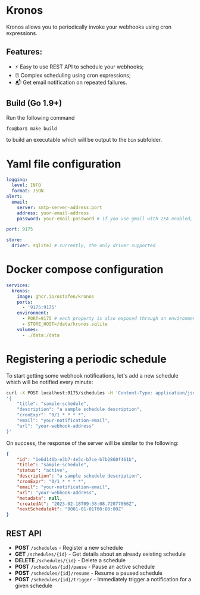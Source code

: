 # Kronos

Kronos allows you to periodically invoke your webhooks using cron expressions.

## Features:

- :zap: Easy to use REST API to schedule your webhooks;
- :alarm_clock: Complex scheduling using cron expressions;
- :mailbox_with_mail: Get email notification on repeated failures.

## Build (Go 1.9+)

Run the following command

```bash
foo@bar$ make build
```
to build an executable which will be output to the `bin` subfolder.

# Yaml file configuration

```yaml
logging:
  level: INFO
  format: JSON
alert:
  email:
    server: smtp-server-address:port
    address: yuor-email-address
    password: your-email-password # if you use gmail with 2FA enabled, you can use app password

port: 9175

store:
  driver: sqlite3 # currently, the only driver supported
```

# Docker compose configuration

```yaml
services:
  kronos:
    image: ghcr.io/ostafen/kronos
    ports:
      - '9175:9175'
    environment:
      - PORT=9175 # each property is also exposed through an environment variable
      - STORE_HOST=/data/kronos.sqlite
    volumes:
      - ./data:/data
```

# Registering a periodic schedule
To start getting some webhook notifications, let's add a new schedule which will be notified every minute:
```bash
curl -X POST localhost:9175/schedules -H 'Content-Type: application/json' -d \
'{
    "title": "sample-schedule",
    "description": "a sample schedule description",
    "cronExpr": "0/1 * * * *",
    "email": "your-notification-email",
    "url": "your-webhook-address"
}'
```
On success, the response of the server will be similar to the following:
```json
{
    "id": "1e6d146b-e3b7-4e5c-b7ce-b7b2860f461b",
    "title": "sample-schedule",
    "status": "active",
    "description": "a sample schedule description",
    "cronExpr": "0/1 * * * *",
    "email": "your-notification-email",
    "url": "your-webhook-address",
    "metadata": null,
    "createdAt": "2023-02-18T09:38:08.72077066Z",
    "nextScheduleAt": "0001-01-01T00:00:00Z"
}
```

## REST API

- **POST** `/schedules` - Register a new schedule
- **GET** `/schedules/{id}` - Get details about an already existing schedule
- **DELETE** `/schedules/{id}` - Delete a schedule
- **POST** `/schedules/{id}/pause` - Pause an active schedule
- **POST** `/schedules/{id}/resume` - Resume a paused schedule
- **POST** `/schedules/{id}/trigger` - Immediately trigger a notification for a given schedule
